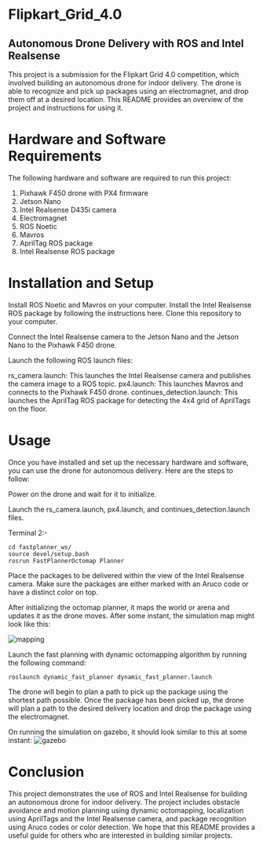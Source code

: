 # Flipkart_Grid_4.0

## Autonomous Drone Delivery with ROS and Intel Realsense
This project is a submission for the Flipkart Grid 4.0 competition, which involved building an autonomous drone for indoor delivery. The drone is able to recognize and pick up packages using an electromagnet, and drop them off at a desired location. This README provides an overview of the project and instructions for using it.

# Hardware and Software Requirements
The following hardware and software are required to run this project:

 1. Pixhawk F450 drone with PX4 firmware
 2. Jetson Nano
 3. Intel Realsense D435i camera
 4. Electromagnet
 5. ROS Noetic
 6. Mavros
 7. AprilTag ROS package
 8. Intel Realsense ROS package

# Installation and Setup
Install ROS Noetic and Mavros on your computer.
Install the Intel Realsense ROS package by following the instructions here.
Clone this repository to your computer.

Connect the Intel Realsense camera to the Jetson Nano and the Jetson Nano to the Pixhawk F450 drone.

Launch the following ROS launch files:

rs_camera.launch: This launches the Intel Realsense camera and publishes the camera image to a ROS topic.
px4.launch: This launches Mavros and connects to the Pixhawk F450 drone.
continues_detection.launch: This launches the AprilTag ROS package for detecting the 4x4 grid of AprilTags on the floor.
# Usage
Once you have installed and set up the necessary hardware and software, you can use the drone for autonomous delivery. Here are the steps to follow:

Power on the drone and wait for it to initialize.

Launch the rs_camera.launch, px4.launch, and continues_detection.launch files.

Terminal 2:-
```linux
cd fastplanner_ws/
source devel/setup.bash
rosrun FastPlannerOctomap Planner
```

Place the packages to be delivered within the view of the Intel Realsense camera. Make sure the packages are either marked with an Aruco code or have a distinct color on top.

After initializing the octomap planner, it maps the world or arena and updates it as the drone moves. After some instant, the simulation map might look like this:

![mapping](https://github.com/Flipkart-Grid-Chidya-Udd/Flipkart_Grid_4.0/assets/97309123/17e999a7-9ee2-48f5-a170-ddd92d19d14f)


Launch the fast planning with dynamic octomapping algorithm by running the following command:

```linux
roslaunch dynamic_fast_planner dynamic_fast_planner.launch
```
The drone will begin to plan a path to pick up the package using the shortest path possible.
Once the package has been picked up, the drone will plan a path to the desired delivery location and drop the package using the electromagnet.

On running the simulation on gazebo, it should look similar to this at some instant:
![gazebo](https://github.com/Flipkart-Grid-Chidya-Udd/Flipkart_Grid_4.0/assets/97309123/273f2bd7-894a-497f-9673-b3a3161cf96d)


# Conclusion
This project demonstrates the use of ROS and Intel Realsense for building an autonomous drone for indoor delivery. The project includes obstacle avoidance and motion planning using dynamic octomapping, localization using AprilTags and the Intel Realsense camera, and package recognition using Aruco codes or color detection. We hope that this README provides a useful guide for others who are interested in building similar projects.
